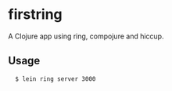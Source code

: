 # firstring

A Clojure app using ring, compojure and hiccup.

## Usage

```shell
  $ lein ring server 3000
```
